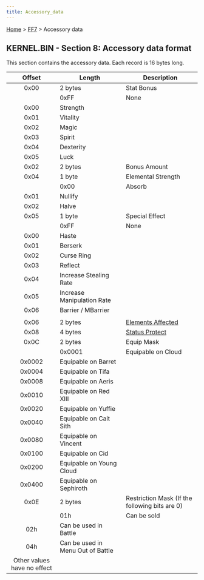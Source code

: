 ```yaml
---
title: Accessory_data
---
```


[Home](../index.md) > [FF7](../FF7.md) > Accessory data

## KERNEL.BIN - Section 8: Accessory data format

This section contains the accessory data. Each record is 16 bytes long.

|           Offset            | Length                            | Description                                               |
|:---------------------------:|-----------------------------------|-----------------------------------------------------------|
|            0x00             | 2 bytes                           | Stat Bonus                                                |
|                             | 0xFF                              | None                                                      |
|            0x00             | Strength                          |                                                           |
|            0x01             | Vitality                          |                                                           |
|            0x02             | Magic                             |                                                           |
|            0x03             | Spirit                            |                                                           |
|            0x04             | Dexterity                         |                                                           |
|            0x05             | Luck                              |                                                           |
|            0x02             | 2 bytes                           | Bonus Amount                                              |
|            0x04             | 1 byte                            | Elemental Strength                                        |
|                             | 0x00                              | Absorb                                                    |
|            0x01             | Nullify                           |                                                           |
|            0x02             | Halve                             |                                                           |
|            0x05             | 1 byte                            | Special Effect                                            |
|                             | 0xFF                              | None                                                      |
|            0x00             | Haste                             |                                                           |
|            0x01             | Berserk                           |                                                           |
|            0x02             | Curse Ring                        |                                                           |
|            0x03             | Reflect                           |                                                           |
|            0x04             | Increase Stealing Rate            |                                                           |
|            0x05             | Increase Manipulation Rate        |                                                           |
|            0x06             | Barrier / MBarrier                |                                                           |
|                             |                                   |                                                           |
|            0x06             | 2 bytes                           | [Elements Affected](Battle/Elemental_Data.md) |
|            0x08             | 4 bytes                           | [Status Protect](Battle/Status_Effects.md)    |
|            0x0C             | 2 bytes                           | Equip Mask                                                |
|                             | 0x0001                            | Equipable on Cloud                                        |
|           0x0002            | Equipable on Barret               |                                                           |
|           0x0004            | Equipable on Tifa                 |                                                           |
|           0x0008            | Equipable on Aeris                |                                                           |
|           0x0010            | Equipable on Red XIII             |                                                           |
|           0x0020            | Equipable on Yuffie               |                                                           |
|           0x0040            | Equipable on Cait Sith            |                                                           |
|           0x0080            | Equipable on Vincent              |                                                           |
|           0x0100            | Equipable on Cid                  |                                                           |
|           0x0200            | Equipable on Young Cloud          |                                                           |
|           0x0400            | Equipable on Sephiroth            |                                                           |
|            0x0E             | 2 bytes                           | Restriction Mask (If the following bits are 0)            |
|                             | 01h                               | Can be sold                                               |
|             02h             | Can be used in Battle             |                                                           |
|             04h             | Can be used in Menu Out of Battle |                                                           |
| Other values have no effect |                                   |                                                           |
